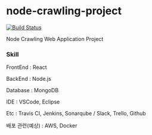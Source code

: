 # node-crawling-project 

[![Build Status](https://travis-ci.com/sehajyang/node-crawling-project.svg?branch=master)](https://travis-ci.com/sehajyang/node-crawling-project)

Node Crawling Web Application Project

### Skill

FrontEnd : React

BackEnd  : Node.js

Database : MongoDB

IDE : VSCode, Eclipse

Etc : Travis CI, Jenkins, Sonarqube / Slack, Trello, Github

배포 관련(예상) : AWS, Docker

